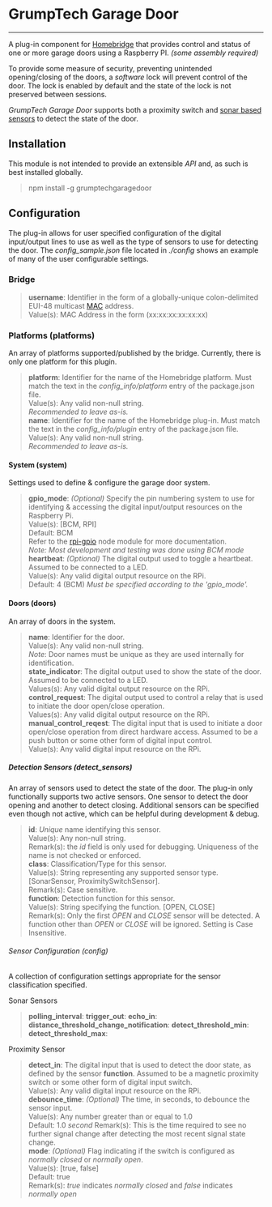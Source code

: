 # GrumpTech Garage Door
----------------------
A plug-in component for [Homebridge](https://github.com/nfarina/homebridge "GitHub link") that provides control and status of one or more garage doors using a Raspberry PI. _(some assembly required)_

To provide some measure of security, preventing unintended opening/closing of the doors, a _software_ lock will prevent control of the door. The lock is enabled by default and the state of the lock is not preserved between sessions.

_GrumpTech Garage Door_ supports both a proximity switch and [sonar based sensors](https://lastminuteengineers.com/arduino-sr04-ultrasonic-sensor-tutorial/ "HC-SR04") to detect the state of the door.

## Installation
This module is not intended to provide an extensible _API_ and, as such is best installed globally.

> npm install -g grumptechgaragedoor

##  Configuration
The plug-in allows for user specified configuration of the digital input/output lines to use as well as the type of sensors to use for detecting the door. The *config_sample.json* file located in *./config* shows an example of many of the user configurable settings.

### Bridge
> **username**:
Identifier in the form of a globally-unique colon-delimited EUI-48 multicast [MAC](https://en.wikipedia.org/wiki/MAC_address "MAC Address") address.  
Value(s): MAC Address in the form (xx:xx:xx:xx:xx:xx)
### Platforms (platforms)
An array of platforms supported/published by the bridge. Currently, there is only one platform for this plugin.
> **platform**:
Identifier for the name of the Homebridge platform. Must match the text in the *config_info/platform* entry of the package.json file.  
Value(s): Any valid non-null string.  
*Recommended to leave as-is.*  
> **name**:
Identifier for the name of the Homebridge plug-in. Must match the text in the *config_info/plugin* entry of the package.json file.  
Value(s): Any valid non-null string.  
*Recommended to leave as-is.*
#### System (system)
Settings used to define & configure the garage door system.
> **gpio_mode**:
*(Optional)* Specify the pin numbering system to use for identifying & accessing the digital input/output resources on the Raspberry Pi.  
Value(s): [BCM, RPI]  
Default: BCM  
Refer to the [rpi-gpio](https://github.com/JamesBarwell/rpi-gpio.js, "rpi-gpio") node module for more documentation.  
*Note: Most development and testing was done using BCM mode*  
> **heartbeat**:
*(Optional)* The digital output used to toggle a heartbeat. Assumed to be connected to a LED.  
Value(s): Any valid digital output resource on the RPi.  
Default: 4 (BCM)
*Must be specified according to the 'gpio_mode'.*
#### Doors (doors)
An array of doors in the system.  
> **name**:
Identifier for the door.  
Value(s): Any valid non-null string.  
*Note*: Door names must be unique as they are used internally for identification.  
> **state_indicator**:
The digital output used to show the state of the door. Assumed to be connected to a LED.  
Values(s): Any valid digital output resource on the RPi.  
> **control_request**:
The digital output used to control a relay that is used to  initiate the door open/close operation.  
Values(s): Any valid digital output resource on the RPi.  
> **manual_control_reqest**:
The digital input that is used to initiate a door open/close operation from direct hardware access. Assumed to be a push button or some other form of digital input control.  
Value(s): Any valid digital input resource on the RPi.

##### Detection Sensors (detect_sensors)
An array of sensors used to detect the state of the door. The plug-in only functionally supports two active sensors. One sensor to detect the door opening and another to detect closing. Additional sensors can be specified even though not active, which can be helpful during development & debug.
> **id**:
_Unique_ name identifying this sensor.  
Value(s): Any non-null string.  
Remark(s): the _id_ field is only used for debugging. Uniqueness of the name is not checked or enforced.  
> **class**:
Classification/Type for this sensor.  
Value(s): String representing any supported sensor type. [SonarSensor, ProximitySwitchSensor].  
Remark(s): Case sensitive.  
> **function**:
Detection function for this sensor.  
Value(s): String specifying the function. [OPEN, CLOSE]  
Remark(s): Only the first _OPEN_ and _CLOSE_ sensor will be detected. A function other than _OPEN_ or _CLOSE_ will be ignored. Setting is Case Insensitive.
###### Sensor Configuration (config)
A collection of configuration settings appropriate for the sensor classification specified.  

Sonar Sensors  
> **polling_interval**:
> **trigger_out**:
> **echo_in**:
> **distance_threshold_change_notification**:
> **detect_threshold_min**:
> **detect_threshold_max**:

Proximity Sensor  
> **detect_in**:
The digital input that is used to detect the door state, as defined by the sensor **function**. Assumed to be a magnetic proximity switch or some other form of digital input switch.  
Value(s): Any valid digital input resource on the RPi.  
> **debounce_time**:
*(Optional)* The time, in seconds, to debounce the sensor input.  
Value(s): Any number greater than or equal to 1.0  
Default: 1.0 _second_
Remark(s): This is the time required to see no further signal change after detecting the most recent signal state change.  
> **mode**:
*(Optional)* Flag indicating if the switch is configured as _normally closed_ or _normally open_.  
Value(s): [true, false]  
Default: true  
Remark(s): _true_ indicates _normally closed_  and _false_ indicates _normally open_  
